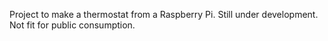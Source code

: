 Project to make a thermostat from a Raspberry Pi.  Still under development.  Not fit for public consumption.
